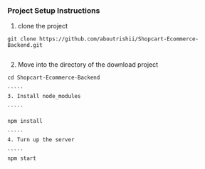 ### Project Setup Instructions

1. clone the project

```
git clone https://github.com/aboutrishii/Shopcart-Ecommerce-Backend.git


```

2. Move into the directory of the download project

``````
cd Shopcart-Ecommerce-Backend

`````
3. Install node_modules

`````

npm install

`````
4. Turn up the server

`````
npm start


``````
